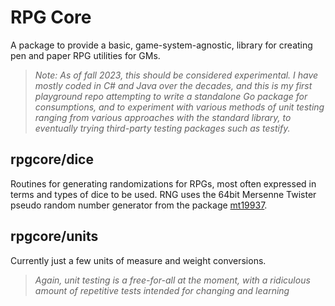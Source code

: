 # RPG Core

A package to provide a basic, game-system-agnostic, library for creating
pen and paper RPG utilities for GMs. 

>*Note: As of fall 2023, this should be considered experimental. I have mostly coded 
in C# and Java over the decades, and this is my first playground repo attempting to
write a standalone Go package for consumptions, and to experiment with various methods
of unit testing ranging from various approaches with the standard library, to eventually 
trying third-party testing packages such as testify.*

## rpgcore/dice 
Routines for generating randomizations for RPGs, most often expressed 
in terms and types of dice to be used. RNG uses the 64bit Mersenne Twister pseudo 
random number generator from the package [mt19937](https://github.com/seehuhn/mt19937).

## rpgcore/units 
Currently just a few units of measure and weight conversions. 

>*Again, unit testing is a free-for-all at the moment, with a ridiculous amount of repetitive
tests intended for changing and learning*
